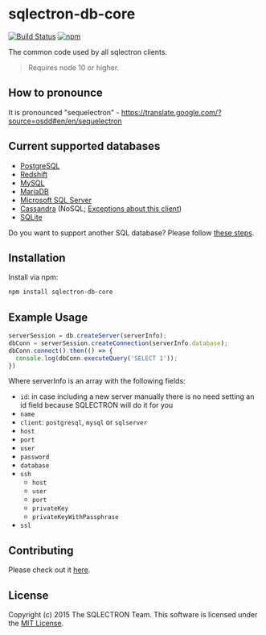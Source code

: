 # sqlectron-db-core

[![Build Status](https://github.com/sqlectron/sqlectron-db-core/workflows/Test/badge.svg?branch=master)](https://github.com/sqlectron/sqlectron-db-core/actions?query=workflow%3ATest+branch%3Amaster)
[![npm](https://img.shields.io/npm/v/sqlectron-db-core)](https://www.npmjs.com/package/sqlectron-db-core)

The common code used by all sqlectron clients.

> Requires node 10 or higher.

## How to pronounce

It is pronounced "sequelectron" - https://translate.google.com/?source=osdd#en/en/sequelectron

## Current supported databases

* [PostgreSQL](http://www.postgresql.org/)
* [Redshift](https://aws.amazon.com/redshift/)
* [MySQL](https://www.mysql.com/)
* [MariaDB](https://mariadb.org/)
* [Microsoft SQL Server](http://www.microsoft.com/en-us/server-cloud/products/sql-server/)
* [Cassandra](http://cassandra.apache.org/) (NoSQL; [Exceptions about this client](https://github.com/sqlectron/sqlectron-core/releases/tag/v6.3.0))
* [SQLite](https://sqlite.org/)

Do you want to support another SQL database? Please follow [these steps](/CONTRIBUTING.md#adding-a-new-client).

## Installation

Install via npm:

```bash
npm install sqlectron-db-core
```

## Example Usage

```javascript
serverSession = db.createServer(serverInfo);
dbConn = serverSession.createConnection(serverInfo.database);
dbConn.connect().then(() => {
  console.log(dbConn.executeQuery('SELECT 1'));
})
```

Where serverInfo is an array with the following fields:

* `id`: in case including a new server manually there is no need setting an id field because SQLECTRON will do it for you
* `name`
* `client`: `postgresql`, `mysql` or `sqlserver`
* `host`
* `port`
* `user`
* `password`
* `database`
* `ssh`
  * `host`
  * `user`
  * `port`
  * `privateKey`
  * `privateKeyWithPassphrase`
* `ssl`

## Contributing

Please check out it [here](/CONTRIBUTING.md).

## License

Copyright (c) 2015 The SQLECTRON Team. This software is licensed under the [MIT License](http://raw.github.com/sqlectron/sqlectron-db-core/master/LICENSE).
